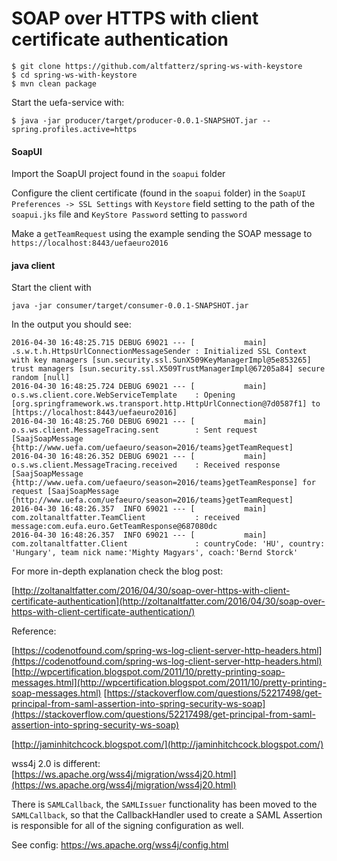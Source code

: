 # SOAP over HTTPS with client certificate authentication

```
$ git clone https://github.com/altfatterz/spring-ws-with-keystore
$ cd spring-ws-with-keystore
$ mvn clean package
```

Start the uefa-service with:

```
$ java -jar producer/target/producer-0.0.1-SNAPSHOT.jar --spring.profiles.active=https
```

#### SoapUI

Import the SoapUI project found in the `soapui` folder

Configure the client certificate (found in the `soapui` folder) in the `SoapUI Preferences -> SSL Settings` with `Keystore` field setting to the path of the `soapui.jks` file and `KeyStore Password` setting to `password`

Make a `getTeamRequest` using the example sending the SOAP message to `https://localhost:8443/uefaeuro2016`


#### java client

Start the client with

```
java -jar consumer/target/consumer-0.0.1-SNAPSHOT.jar
```

In the output you should see:

```
2016-04-30 16:48:25.715 DEBUG 69021 --- [           main] .s.w.t.h.HttpsUrlConnectionMessageSender : Initialized SSL Context with key managers [sun.security.ssl.SunX509KeyManagerImpl@5e853265] trust managers [sun.security.ssl.X509TrustManagerImpl@67205a84] secure random [null]
2016-04-30 16:48:25.724 DEBUG 69021 --- [           main] o.s.ws.client.core.WebServiceTemplate    : Opening [org.springframework.ws.transport.http.HttpUrlConnection@7d0587f1] to [https://localhost:8443/uefaeuro2016]
2016-04-30 16:48:25.760 DEBUG 69021 --- [           main] o.s.ws.client.MessageTracing.sent        : Sent request [SaajSoapMessage {http://www.uefa.com/uefaeuro/season=2016/teams}getTeamRequest]
2016-04-30 16:48:26.352 DEBUG 69021 --- [           main] o.s.ws.client.MessageTracing.received    : Received response [SaajSoapMessage {http://www.uefa.com/uefaeuro/season=2016/teams}getTeamResponse] for request [SaajSoapMessage {http://www.uefa.com/uefaeuro/season=2016/teams}getTeamRequest]
2016-04-30 16:48:26.357  INFO 69021 --- [           main] com.zoltanaltfatter.TeamClient           : received message:com.eufa.euro.GetTeamResponse@687080dc
2016-04-30 16:48:26.357  INFO 69021 --- [           main] com.zoltanaltfatter.Client               : countryCode: 'HU', country: 'Hungary', team nick name:'Mighty Magyars', coach:'Bernd Storck'
```

For more in-depth explanation check the blog post:

[http://zoltanaltfatter.com/2016/04/30/soap-over-https-with-client-certificate-authentication](http://zoltanaltfatter.com/2016/04/30/soap-over-https-with-client-certificate-authentication/)


Reference:

[https://codenotfound.com/spring-ws-log-client-server-http-headers.html](https://codenotfound.com/spring-ws-log-client-server-http-headers.html)
[http://wpcertification.blogspot.com/2011/10/pretty-printing-soap-messages.html](http://wpcertification.blogspot.com/2011/10/pretty-printing-soap-messages.html)
[https://stackoverflow.com/questions/52217498/get-principal-from-saml-assertion-into-spring-security-ws-soap](https://stackoverflow.com/questions/52217498/get-principal-from-saml-assertion-into-spring-security-ws-soap)


[http://jaminhitchcock.blogspot.com/](http://jaminhitchcock.blogspot.com/)

wss4j 2.0 is different:
[https://ws.apache.org/wss4j/migration/wss4j20.html](https://ws.apache.org/wss4j/migration/wss4j20.html)

There is `SAMLCallback`, the `SAMLIssuer` functionality has been moved to the `SAMLCallback`, so that the CallbackHandler used to create a SAML Assertion is responsible for all of the signing configuration as well.

See config: https://ws.apache.org/wss4j/config.html


